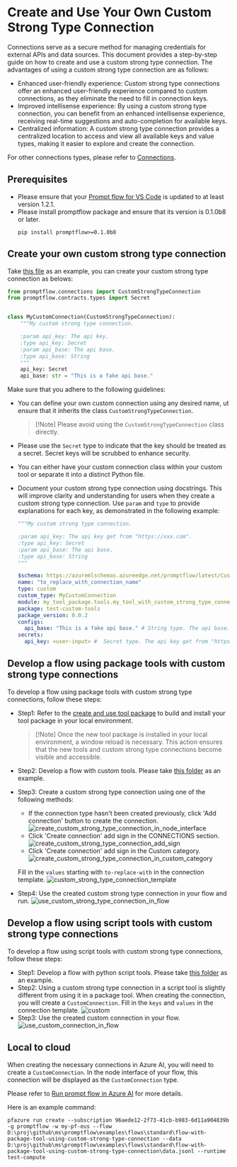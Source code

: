 # Create and Use Your Own Custom Strong Type Connection
Connections serve as a secure method for managing credentials for external APIs and data sources. This document provides a step-by-step guide on how to create and use a custom strong type connection. The advantages of using a custom strong type connection are as follows:

* Enhanced user-friendly experience: Custom strong type connections offer an enhanced user-friendly experience compared to custom connections, as they eliminate the need to fill in connection keys.
* Improved intellisense experience: By using a custom strong type connection, you can benefit from an enhanced intellisense experience, receiving real-time suggestions and auto-completion for available keys.
* Centralized information: A custom strong type connection provides a centralized location to access and view all available keys and value types, making it easier to explore and create the connection.

For other connections types, please refer to [Connections](https://microsoft.github.io/promptflow/concepts/concept-connections.html).

## Prerequisites
- Please ensure that your [Prompt flow for VS Code](https://marketplace.visualstudio.com/items?itemName=prompt-flow.prompt-flow) is updated to at least version 1.2.1.
- Please install promptflow package and ensure that its version is 0.1.0b8 or later.
  ```
  pip install promptflow>=0.1.0b8
  ```

## Create your own custom strong type connection
Take [this file](https://github.com/microsoft/promptflow/blob/main/examples/tools/tool-package-quickstart/my_tool_package/tools/tool_with_custom_strong_type_connection.py) as an example, you can create your custom strong type connection as belows:

```python
from promptflow.connections import CustomStrongTypeConnection
from promptflow.contracts.types import Secret


class MyCustomConnection(CustomStrongTypeConnection):
    """My custom strong type connection.

    :param api_key: The api key.
    :type api_key: Secret
    :param api_base: The api base.
    :type api_base: String
    """
    api_key: Secret
    api_base: str = "This is a fake api base."

```

Make sure that you adhere to the following guidelines:

* You can define your own custom connection using any desired name, ut ensure that it inherits the class `CustomStrongTypeConnection`.
  > [!Note] Please avoid using the `CustomStrongTypeConnection` class directly.
* Please use the `Secret` type to indicate that the key should be treated as a secret. Secret keys will be scrubbed to enhance security.
* You can either have your custom connection class within your custom tool or separate it into a distinct Python file.
* Document your custom strong type connection using docstrings. This will improve clarity and understanding for users when they create a custom strong type connection. Use `param` and `type` to provide explanations for each key, as demonstrated in the following example:
  
  ```python
  """My custom strong type connection.

  :param api_key: The api key get from "https://xxx.com".
  :type api_key: Secret
  :param api_base: The api base.
  :type api_base: String
  """
  ```
  
  ```yaml
  $schema: https://azuremlschemas.azureedge.net/promptflow/latest/CustomStrongTypeConnection.schema.json
  name: "to_replace_with_connection_name"
  type: custom
  custom_type: MyCustomConnection
  module: my_tool_package.tools.my_tool_with_custom_strong_type_connection
  package: test-custom-tools
  package_version: 0.0.2
  configs:
    api_base: "This is a fake api base." # String type. The api base.
  secrets:
    api_key: <user-input> #  Secret type. The api key get from "https://xxx.com". Don't replace the '<user-input>' placeholder. The application will prompt you to enter a value when it runs.
  ```

## Develop a flow using package tools with custom strong type connections
To develop a flow using package tools with custom strong type connections, follow these steps:
* Step1: Refer to the [create and use tool package](create-and-use-tool-package.md#create-custom-tool-package) to build and install your tool package in your local environment.
  > [!Note] Once the new tool package is installed in your local environment, a window reload is necessary. This action ensures that the new tools and custom strong type connections become visible and accessible.

* Step2: Develop a flow with custom tools. Please take [this folder](https://github.com/microsoft/promptflow/tree/main/examples/tools/use-cases/custom-strong-type-connection-package-tool-showcase) as an example.

* Step3: Create a custom strong type connection using one of the following methods:
  - If the connection type hasn't been created previously, click 'Add connection' button to create the connection.
    ![create_custom_strong_type_connection_in_node_interface](../../media/how-to-guides/develop-a-tool/create_custom_strong_type_connection_in_node_interface.png)
  - Click 'Create connection' add sign in the CONNECTIONS section.
    ![create_custom_strong_type_connection_add_sign](../../media/how-to-guides/develop-a-tool/create_custom_strong_type_connection_add_sign.png)
  - Click 'Create connection' add sign in the Custom category.
    ![create_custom_strong_type_connection_in_custom_category](../../media/how-to-guides/develop-a-tool/create_custom_strong_type_connection_in_custom_category.png)

  Fill in the `values` starting with `to-replace-with` in the connection template.
  ![custom_strong_type_connection_template](../../media/how-to-guides/develop-a-tool/custom_strong_type_connection_template.png)

* Step4: Use the created custom strong type connection in your flow and run.
  ![use_custom_strong_type_connection_in_flow](../../media/how-to-guides/develop-a-tool/use_custom_strong_type_connection_in_flow.png)

## Develop a flow using script tools with custom strong type connections
To develop a flow using script tools with custom strong type connections, follow these steps:
* Step1: Develop a flow with python script tools. Please take [this folder](https://github.com/microsoft/promptflow/tree/main/examples/tools/use-cases/custom-strong-type-connection-script-tool-showcase) as an example.
* Step2: Using a custom strong type connection in a script tool is slightly different from using it in a package tool. When creating the connection, you will create a `CustomConnection`. Fill in the `keys` and `values` in the connection template.
  ![custom](../../media/how-to-guides/develop-a-tool/custom_connection_template.png)
* Step3: Use the created custom connection in your flow.
  ![use_custom_connection_in_flow](../../media/how-to-guides/develop-a-tool/use_custom_connection_in_flow.png)

## Local to cloud
When creating the necessary connections in Azure AI, you will need to create a `CustomConnection`. In the node interface of your flow, this connection will be displayed as the `CustomConnection` type.

Please refer to [Run prompt flow in Azure AI](https://microsoft.github.io/promptflow/cloud/azureai/quick-start.html) for more details.

Here is an example command:
```
pfazure run create --subscription 96aede12-2f73-41cb-b983-6d11a904839b -g promptflow -w my-pf-eus --flow D:\proj\github\ms\promptflow\examples\flows\standard\flow-with-package-tool-using-custom-strong-type-connection --data D:\proj\github\ms\promptflow\examples\flows\standard\flow-with-package-tool-using-custom-strong-type-connection\data.jsonl --runtime test-compute
```